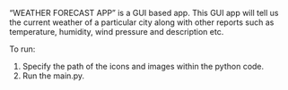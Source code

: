 “WEATHER FORECAST APP” is a GUI based app. This GUI 
app will tell us the current weather of a particular city along with other reports such as 
temperature, humidity, wind pressure and description etc.

To run:

1. Specify the path of the icons and images within the python code.
2. Run the main.py.

